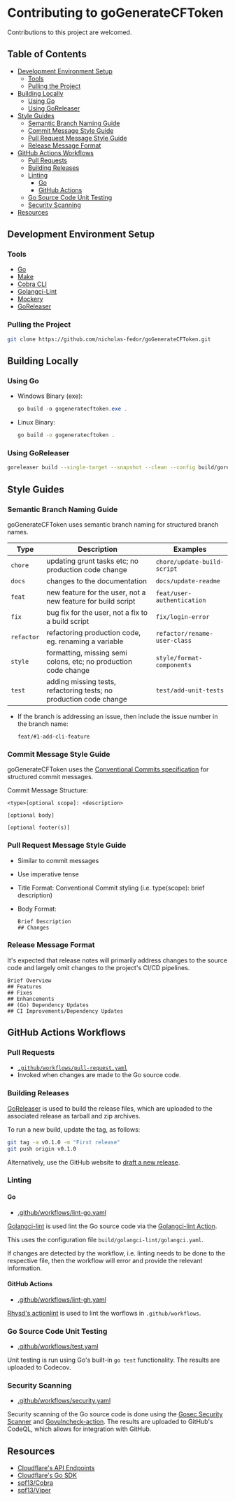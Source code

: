 # Contributing to goGenerateCFToken

Contributions to this project are welcomed.

## Table of Contents

- [Development Environment Setup](#development-environment-setup)
  - [Tools](#tools)
  - [Pulling the Project](#pulling-the-project)
- [Building Locally](#building-locally)
  - [Using Go](#using-go)
  - [Using GoReleaser](#using-goreleaser)
- [Style Guides](#style-guides)
  - [Semantic Branch Naming Guide](#semantic-branch-naming-guide)
  - [Commit Message Style Guide](#commit-message-style-guide)
  - [Pull Request Message Style Guide](#pull-request-message-style-guide)
  - [Release Message Format](#release-message-format)
- [GitHub Actions Workflows](#github-actions-workflows)
  - [Pull Requests](#pull-requests)
  - [Building Releases](#building-releases)
  - [Linting](#linting)
    - [Go](#go)
    - [GitHub Actions](#github-actions)
  - [Go Source Code Unit Testing](#go-source-code-unit-testing)
  - [Security Scanning](#security-scanning)
- [Resources](#resources)

## Development Environment Setup

### Tools

- [Go](https://go.dev/)
- [Make](https://www.gnu.org/software/make/)
- [Cobra CLI](https://github.com/spf13/cobra-cli)
- [Golangci-Lint](https://golangci-lint.run/)
- [Mockery](https://vektra.github.io/mockery/latest/)
- [GoReleaser](https://goreleaser.com/)

### Pulling the Project

```bash
git clone https://github.com/nicholas-fedor/goGenerateCFToken.git
```

## Building Locally

### Using Go

- Windows Binary (exe):

  ```powershell
  go build -o gogeneratecftoken.exe .
  ```

- Linux Binary:

  ```bash
  go build -o gogeneratecftoken .
  ```

### Using GoReleaser

```bash
goreleaser build --single-target --snapshot --clean --config build/goreleaser/goreleaser.yaml
```

## Style Guides

### Semantic Branch Naming Guide

goGenerateCFToken uses semantic branch naming for structured branch names.

| Type       | Description                                                        | Examples                     |
|------------|--------------------------------------------------------------------|------------------------------|
| `chore`    | updating grunt tasks etc; no production code change                | `chore/update-build-script`  |
| `docs`     | changes to the documentation                                       | `docs/update-readme`         |
| `feat`     | new feature for the user, not a new feature for build script       | `feat/user-authentication`   |
| `fix`      | bug fix for the user, not a fix to a build script                  | `fix/login-error`            |
| `refactor` | refactoring production code, eg. renaming a variable               | `refactor/rename-user-class` |
| `style`    | formatting, missing semi colons, etc; no production code change    | `style/format-components`    |
| `test`     | adding missing tests, refactoring tests; no production code change | `test/add-unit-tests`        |

- If the branch is addressing an issue, then include the issue number in the branch name:

  ```text
  feat/#1-add-cli-feature
  ```

### Commit Message Style Guide

goGenerateCFToken uses the [Conventional Commits specification](https://www.conventionalcommits.org/en/v1.0.0/#summary) for structured commit messages.

Commit Message Structure:

```text
<type>[optional scope]: <description>

[optional body]

[optional footer(s)]
```

### Pull Request Message Style Guide

- Similar to commit messages
- Use imperative tense
- Title Format: Conventional Commit styling (i.e. type(scope): brief description)
- Body Format:

  ```text
  Brief Description
  ## Changes
  ```

### Release Message Format

It's expected that release notes will primarily address changes to the source code and largely omit changes to the project's CI/CD pipelines.

```text
Brief Overview
## Features
## Fixes
## Enhancements
## (Go) Dependency Updates
## CI Improvements/Dependency Updates
```

## GitHub Actions Workflows

### Pull Requests

- [`.github/workflows/pull-request.yaml`](.github/workflows/pull-request.yaml)
- Invoked when changes are made to the Go source code.

### Building Releases

[GoReleaser](https://github.com/goreleaser/goreleaser-action) is used to build the release files, which are uploaded to the associated release as tarball and zip archives.

To run a new build, update the tag, as follows:

```bash
git tag -a v0.1.0 -m "First release"
git push origin v0.1.0
```

Alternatively, use the GitHub website to [draft a new release](https://github.com/nicholas-fedor/goGenerateCFToken/releases/new).

### Linting

#### Go

- [.github/workflows/lint-go.yaml](.github/workflows/lint-go.yaml)

[Golangci-lint](https://golangci-lint.run/) is used lint the Go source code via the [Golangci-lint Action](https://github.com/golangci/golangci-lint-action).

This uses the configuration file `build/golangci-lint/golangci.yaml`.

If changes are detected by the workflow, i.e. linting needs to be done to the respective file, then the workflow will error and provide the relevant information.

#### GitHub Actions

- [.github/workflows/lint-gh.yaml](.github/workflows/lint-gh.yaml)

[Rhysd's actionlint](https://github.com/rhysd/actionlint) is used to lint the worflows in `.github/workflows`.

### Go Source Code Unit Testing

- [.github/workflows/test.yaml](.github/workflows/test.yaml)

Unit testing is run using Go's built-in `go test` functionality.
The results are uploaded to Codecov.

### Security Scanning

- [.github/workflows/security.yaml](.github/workflows/security.yaml)

Security scanning of the Go source code is done using the [Gosec Security Scanner](https://github.com/securego/gosec) and [Govulncheck-action](https://github.com/nicholas-fedor/govulncheck-action).
The results are uploaded to GitHub's CodeQL, which allows for integration with GitHub.

## Resources

- [Cloudflare's API Endpoints](https://developers.cloudflare.com/api-next)
- [Cloudflare's Go SDK](https://github.com/cloudflare/cloudflare-go)
- [spf13/Cobra](https://github.com/spf13/cobra)
- [spf13/Viper](https://github.com/spf13/viper)
